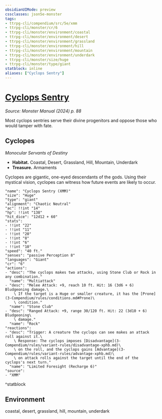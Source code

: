 ```yaml
---
obsidianUIMode: preview
cssclasses: json5e-monster
tags:
- ttrpg-cli/compendium/src/5e/xmm
- ttrpg-cli/monster/cr/6
- ttrpg-cli/monster/environment/coastal
- ttrpg-cli/monster/environment/desert
- ttrpg-cli/monster/environment/grassland
- ttrpg-cli/monster/environment/hill
- ttrpg-cli/monster/environment/mountain
- ttrpg-cli/monster/environment/underdark
- ttrpg-cli/monster/size/huge
- ttrpg-cli/monster/type/giant
statblock: inline
aliases: ["Cyclops Sentry"]
---
```

# [Cyclops Sentry](3-Compendium\bestiary\giant/cyclops-sentry-xmm.md)
*Source: Monster Manual (2024) p. 88*  

Most cyclops sentries serve their divine progenitors and oppose those who would tamper with fate.

## Cyclopes

*Monocular Servants of Destiny*

- **Habitat.** Coastal, Desert, Grassland, Hill, Mountain, Underdark  
- **Treasure.** Armaments  

Cyclopes are gigantic, one-eyed descendants of the gods. Using their mystical vision, cyclopes can witness how future events are likely to occur.

```statblock
"name": "Cyclops Sentry (XMM)"
"size": "Huge"
"type": "giant"
"alignment": "Chaotic Neutral"
"ac": !!int "14"
"hp": !!int "138"
"hit_dice": "12d12 + 60"
"stats":
- !!int "22"
- !!int "11"
- !!int "20"
- !!int "8"
- !!int "6"
- !!int "10"
"speed": "40 ft."
"senses": "passive Perception 8"
"languages": "Giant"
"cr": "6"
"actions":
- "desc": "The cyclops makes two attacks, using Stone Club or Rock in any combination."
  "name": "Multiattack"
- "desc": "Melee Attack: +9, reach 10 ft. Hit: 16 (3d6 + 6) Bludgeoning damage.\
    \ If the target is a Huge or smaller creature, it has the [Prone](3-Compendium/rules/conditions.md#Prone)\
    \ condition."
  "name": "Stone Club"
- "desc": "Ranged Attack: +9, range 30/120 ft. Hit: 22 (3d10 + 6) Bludgeoning\
    \ damage."
  "name": "Rock"
"reactions":
- "desc": "Trigger: A creature the cyclops can see makes an attack roll against it.\
    \ Response: The cyclops imposes [Disadvantage](3-Compendium/rules/variant-rules/disadvantage-xphb.md)\
    \ on the roll, and the cyclops gains [Advantage](3-Compendium/rules/variant-rules/advantage-xphb.md)\
    \ on attack rolls against the target until the end of the cyclops's next turn."
  "name": "Limited Foresight (Recharge 6)"
"source":
- "XMM"
```
^statblock

## Environment

coastal, desert, grassland, hill, mountain, underdark